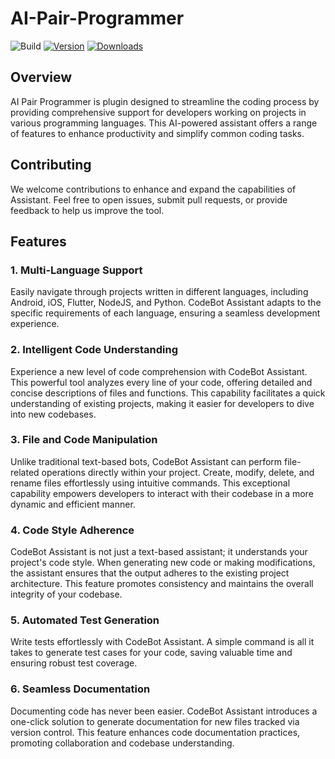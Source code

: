 # AI-Pair-Programmer

![Build](https://github.com/manindertaggar/AI-Pair-Programmer/workflows/Build/badge.svg)
[![Version](https://img.shields.io/jetbrains/plugin/v/PLUGIN_ID.svg)](https://plugins.jetbrains.com/plugin/PLUGIN_ID)
[![Downloads](https://img.shields.io/jetbrains/plugin/d/PLUGIN_ID.svg)](https://plugins.jetbrains.com/plugin/PLUGIN_ID)

## Overview

AI Pair Programmer is plugin designed to streamline the coding process by providing comprehensive support for developers working on projects in various programming languages. This AI-powered assistant offers a range of features to enhance productivity and simplify common coding tasks.

## Contributing
We welcome contributions to enhance and expand the capabilities of Assistant. Feel free to open issues, submit pull requests, or provide feedback to help us improve the tool.

## Features

### 1. Multi-Language Support

Easily navigate through projects written in different languages, including Android, iOS, Flutter, NodeJS, and Python. CodeBot Assistant adapts to the specific requirements of each language, ensuring a seamless development experience.

### 2. Intelligent Code Understanding

Experience a new level of code comprehension with CodeBot Assistant. This powerful tool analyzes every line of your code, offering detailed and concise descriptions of files and functions. This capability facilitates a quick understanding of existing projects, making it easier for developers to dive into new codebases.

### 3. File and Code Manipulation

Unlike traditional text-based bots, CodeBot Assistant can perform file-related operations directly within your project. Create, modify, delete, and rename files effortlessly using intuitive commands. This exceptional capability empowers developers to interact with their codebase in a more dynamic and efficient manner.

### 4. Code Style Adherence

CodeBot Assistant is not just a text-based assistant; it understands your project's code style. When generating new code or making modifications, the assistant ensures that the output adheres to the existing project architecture. This feature promotes consistency and maintains the overall integrity of your codebase.

### 5. Automated Test Generation

Write tests effortlessly with CodeBot Assistant. A simple command is all it takes to generate test cases for your code, saving valuable time and ensuring robust test coverage.

### 6. Seamless Documentation

Documenting code has never been easier. CodeBot Assistant introduces a one-click solution to generate documentation for new files tracked via version control. This feature enhances code documentation practices, promoting collaboration and codebase understanding.


